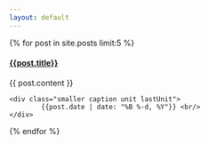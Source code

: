 ```yaml
---
layout: default
---
```


{% for post in site.posts limit:5 %}

<h4><a href="{{post.url}}" class="title"> {{post.title}}</a></h4>

<div class="text line">
	<div class="post unit">
			{{ post.content }}
	</div>

	<div class="smaller caption unit lastUnit">
			{{post.date | date: "%B %-d, %Y"}} <br/>
	</div>
</div>
{% endfor %}
